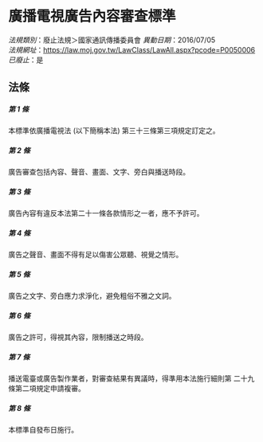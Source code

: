 # 廣播電視廣告內容審查標準

*法規類別*：廢止法規＞國家通訊傳播委員會
*異動日期*：2016/07/05  
*法規網址*：https://law.moj.gov.tw/LawClass/LawAll.aspx?pcode=P0050006
*已廢止*：是


## 法條
##### 第 1 條
本標準依廣播電視法 (以下簡稱本法) 第三十三條第三項規定訂定之。

##### 第 2 條
廣告審查包括內容、聲音、畫面、文字、旁白與播送時段。

##### 第 3 條
廣告內容有違反本法第二十一條各款情形之一者，應不予許可。

##### 第 4 條
廣告之聲音、畫面不得有足以傷害公眾聽、視覺之情形。

##### 第 5 條
廣告之文字、旁白應力求淨化，避免粗俗不雅之文詞。

##### 第 6 條
廣告之許可，得視其內容，限制播送之時段。

##### 第 7 條
播送電臺或廣告製作業者，對審查結果有異議時，得準用本法施行細則第
二十九條第二項規定申請複審。

##### 第 8 條
本標準自發布日施行。


